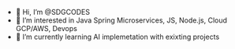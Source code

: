 - 👋 Hi, I’m @SDGCODES
- 👀 I’m interested in Java Spring Microservices, JS, Node.js, Cloud GCP/AWS, Devops
- 🌱 I’m currently learning AI implemetation with exixting projects

<!---
SDGCODES/SDGCODES is a ✨ special ✨ repository because its `README.md` (this file) appears on your GitHub profile.
You can click the Preview link to take a look at your changes.
--->
